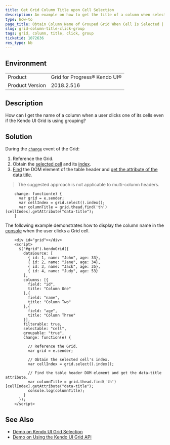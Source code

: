 ```yaml
---
title: Get Grid Column Title upon Cell Selection
description: An example on how to get the title of a column when selecting a cell in the Kendo UI Grid.
type: how-to
page_title: Obtain Column Name of Grouped Grid When Cell Is Selected | Kendo UI Grid for jQuery
slug: grid-column-title-click-group
tags: grid, column, title, click, group
ticketid: 1072636
res_type: kb
---
```


## Environment

<table>
 <tr>
  <td>Product</td>
  <td>Grid for Progress® Kendo UI®</td>
 </tr>
 <tr>
  <td>Product Version</td>
  <td>2018.2.516</td>
 </tr>
</table>

## Description

How can I get the name of a column when a user clicks one of its cells even if the Kendo UI Grid is using grouping?

## Solution

During the [`change`](https://docs.telerik.com/kendo-ui/api/javascript/ui/grid/events/change) event of the Grid:
1.  Reference the Grid.
2.  Obtain the [selected cell](/api/javascript/ui/grid/methods/select) and its [index](https://api.jquery.com/index/).
3.  [Find](https://api.jquery.com/find/) the DOM element of the table header and [get the attribute of the data title](https://www.w3schools.com/jsref/met_element_getattribute.asp).

> The suggested approach is not applicable to multi-column headers.

```
    change: function(e) {
      var grid = e.sender;
      var cellIndex = grid.select().index();
      var columnTitle = grid.thead.find('th')[cellIndex].getAttribute("data-title");
    }
```

The following example demonstrates how to display the column name in the [console](https://www.w3schools.com/jsref/met_console_log.asp) when the user clicks a Grid cell.

```dojo
    <div id="grid"></div>
    <script>
      $("#grid").kendoGrid({
        dataSource: [
          { id: 1, name: "John", age: 33},
          { id: 2, name: "Jane", age: 34},
          { id: 3, name: "Jack", age: 35},
          { id: 4, name: "Judy", age: 53}
        ],
        columns: [{
          field: "id",
          title: "Column One"
        },{
          field: "name",
          title: "Column Two"
        },{
          field: "age",
          title: "Column Three"
        }],
        filterable: true,
        selectable: "cell",
        groupable: "true",
        change: function(e) {

          // Reference the Grid.
          var grid = e.sender;

          // Obtain the selected cell's index.
          var cellIndex = grid.select().index();

          // Find the table header DOM element and get the data-title attribute.
          var columnTitle = grid.thead.find('th')[cellIndex].getAttribute("data-title");
          console.log(columnTitle);
        }
      });
    </script>
```

## See Also

* [Demo on Kendo UI Grid Selection](https://demos.telerik.com/kendo-ui/grid/selection)
* [Demo on Using the Kendo UI Grid API](https://demos.telerik.com/kendo-ui/grid/api)
